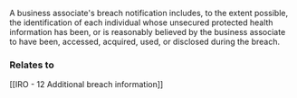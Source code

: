 A business associate's breach notification includes, to the extent possible, the identification of each individual whose unsecured protected health information has been, or is reasonably believed by the business associate to have been, accessed, acquired, used, or disclosed during the breach.

### Relates to
[[IRO - 12 Additional breach information]]

